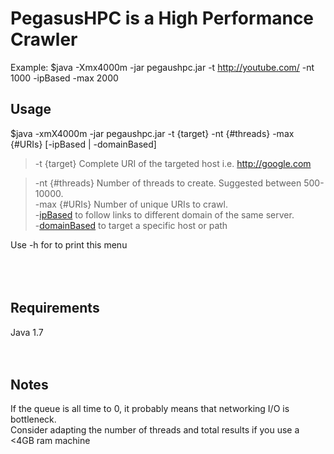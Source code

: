 # PegasusHPC is a High Performance Crawler #

Example: $java -Xmx4000m -jar pegaushpc.jar -t http://youtube.com/ -nt 1000 -ipBased -max 2000


## Usage ##
$java -xmX4000m -jar pegaushpc.jar -t {target} -nt {#threads} -max {#URIs} [-ipBased | -domainBased]

> -t {target} Complete URI of the targeted host i.e. http://google.com<br>
<blockquote>-nt {#threads} Number of threads to create. Suggested between 500-10000.<br>
-max {#URIs} Number of unique URIs to crawl.<br>
-<a href='ipBased.md'>ipBased</a> to follow links to different domain of the same server.<br>
-<a href='domainBased.md'>domainBased</a> to target a specific host or path<br></blockquote>

Use -h for to print this menu<br>
<br>
<br>
<br>
<h2>Requirements</h2>
Java 1.7<br>
<br>
<br>
<h2>Notes</h2>
If the queue is all time to 0, it probably means that networking I/O is bottleneck.<br>
Consider adapting the number of threads and total results if you use a <4GB ram machine